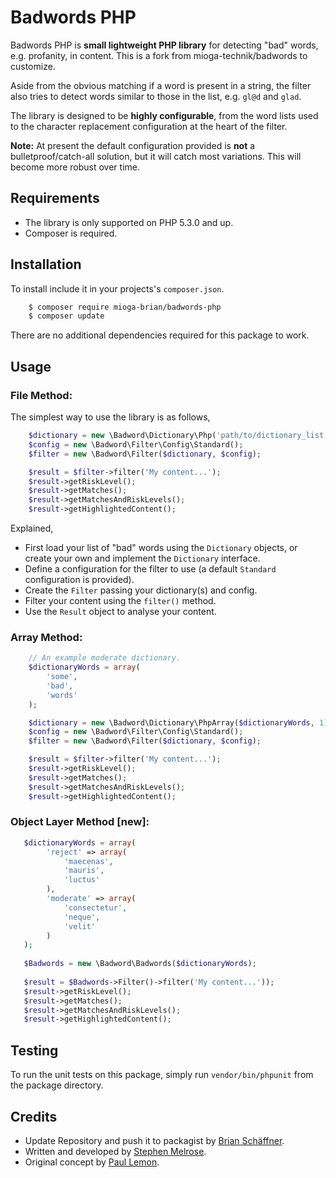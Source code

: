 Badwords PHP
============

Badwords PHP is **small lightweight PHP library** for detecting "bad" words, e.g. profanity, in content.
This is a fork from mioga-technik/badwords to customize.

Aside from the obvious matching if a word is present in a string, the filter also tries to detect words similar to those in the list, e.g. `gl@d` and `glad`.

The library is designed to be **highly configurable**, from the word lists used to the character replacement configuration at the heart of the filter.

**Note:** At present the default configuration provided is **not** a bulletproof/catch-all solution, but it will catch most variations. This will become more robust over time.

Requirements
------------

* The library is only supported on PHP 5.3.0 and up.
* Composer is required.

Installation
------------

To install include it in your projects's `composer.json`.

```bash
    $ composer require mioga-brian/badwords-php
    $ composer update
```

There are no additional dependencies required for this package to work.

Usage
-----
### File Method:

The simplest way to use the library is as follows,

```PHP
    $dictionary = new \Badword\Dictionary\Php('path/to/dictionary_list.php');
    $config = new \Badword\Filter\Config\Standard();
    $filter = new \Badword\Filter($dictionary, $config);

    $result = $filter->filter('My content...');
    $result->getRiskLevel();
    $result->getMatches();
    $result->getMatchesAndRiskLevels();
    $result->getHighlightedContent();
```

Explained,

* First load your list of "bad" words using the `Dictionary` objects, or create your own and implement the `Dictionary` interface.
* Define a configuration for the filter to use (a default `Standard` configuration is provided).
* Create the `Filter` passing your dictionary(s) and config.
* Filter your content using the `filter()` method.
* Use the `Result` object to analyse your content.

### Array Method:

```PHP
    // An example moderate dictionary.
    $dictionaryWords = array(
        'some',
        'bad',
        'words'
    );

    $dictionary = new \Badword\Dictionary\PhpArray($dictionaryWords, 1);
    $config = new \Badword\Filter\Config\Standard();
    $filter = new \Badword\Filter($dictionary, $config);

    $result = $filter->filter('My content...');
    $result->getRiskLevel();
    $result->getMatches();
    $result->getMatchesAndRiskLevels();
    $result->getHighlightedContent();
```

### Object Layer Method [new]:

```PHP
   $dictionaryWords = array(
        'reject' => array(
            'maecenas',
            'mauris',
            'luctus'
        ),
        'moderate' => array(
            'consectetur',
            'neque',
            'velit'
        )
   );
    
   $Badwords = new \Badword\Badwords($dictionaryWords);
    
   $result = $Badwords->Filter()->filter('My content...'));
   $result->getRiskLevel();
   $result->getMatches();
   $result->getMatchesAndRiskLevels();
   $result->getHighlightedContent();
```

Testing
-------
To run the unit tests on this package, simply run `vendor/bin/phpunit` from the package directory.

Credits
-------
* Update Repository and push it to packagist by [Brian Schäffner](https://github.com/mioga-brian).
* Written and developed by [Stephen Melrose](http://twitter.com/stephenmelrose).
* Original concept by [Paul Lemon](http://twitter.com/anthonylime).
